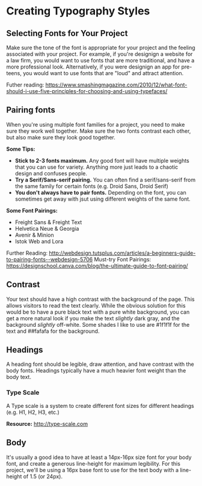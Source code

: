 # Creating Typography Styles

## Selecting Fonts for Your Project
Make sure the tone of the font is appropriate for your project and the feeling associated with your project. For example, if you're designign a website for a law firm, you would want to use fonts that are more traditional, and have a more professional look. Alternatively, if you were designign an app for pre-teens, you would want to use fonts that are "loud" and attract attention.

Futher reading: https://www.smashingmagazine.com/2010/12/what-font-should-i-use-five-principles-for-choosing-and-using-typefaces/

## Pairing fonts
When you're using multiple font families for a project, you need to make sure they work well together. Make sure the two fonts contrast each other, but also make sure they look good together.

**Some Tips:**
- **Stick to 2-3 fonts maximum.** Any good font will have multiple weights that you can use for variety. Anything more just leads to a chaotic design and confuses people.
- **Try a Serif/Sans-serif pairing.** You can often find a serif/sans-serif from the same family for certain fonts (e.g. Droid Sans, Droid Serif)
- **You don't always have to pair fonts.** Depending on the font, you can sometimes get away with jsut using different weights of the same font.

**Some Font Pairings:**
- Freight Sans & Freight Text
- Helvetica Neue & Georgia
- Avenir & Minion
- Istok Web and Lora

Further Reading: http://webdesign.tutsplus.com/articles/a-beginners-guide-to-pairing-fonts--webdesign-5706
Must-try Font Pairings: https://designschool.canva.com/blog/the-ultimate-guide-to-font-pairing/


## Contrast
Your text should have a high contrast with the background of the page. This allows visitors to read the text clearly. While the obvious solution for this would be to have a pure black text with a pure white background, you can get a more natural look if you make the text *slightly* dark gray, and the background *slightly* off-white. Some shades I like to use are #1f1f1f for the text and ##fafafa for the background.


## Headings
A heading font should be legible, draw attention, and have contrast with the body fonts. Headings typically have a much heavier font weight than the body text.

### Type Scale
A Type scale is a system to create different font sizes for different headings (e.g. H1, H2, H3, etc.)

**Resource:** http://type-scale.com

## Body
It's usually a good idea to have at least a 14px-16px size font for your body font, and create a generous line-height for maximum legibility. For this project, we'll be using a 16px base font to use for the text body with a line-height of 1.5 (or 24px).


